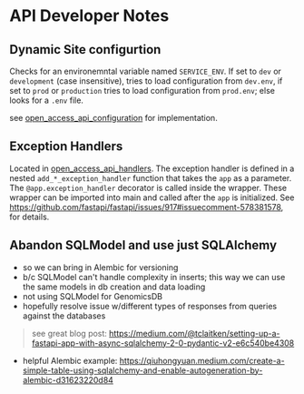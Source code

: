 # API Developer Notes

## Dynamic Site configurtion

Checks for an environemntal variable named `SERVICE_ENV`.  If set to `dev` or `development` (case insensitive), tries to load configuration from `dev.env`, if set to `prod` or `production` tries to load configuration from `prod.env`; else looks for a `.env` file.

see [open_access_api_configuration](../components/niagads/open_access_api_configuration/core.py) for implementation.

## Exception Handlers

Located in [open_access_api_handlers](../components/niagads/open_access_api_exception_handlers).  The exception handler is defined in a nested `add_*_exception_handler` function that takes the `app` as a parameter.  The `@app.exception_handler` decorator is called inside the wrapper.  These wrapper can be imported into main and called after the `app` is initialized.  See  <https://github.com/fastapi/fastapi/issues/917#issuecomment-578381578>, for details.  

## Abandon SQLModel and use just SQLAlchemy

* so we can bring in Alembic for versioning
* b/c SQLModel can't handle complexity in inserts; this way we can use the same models in db creation and data loading
* not using SQLModel for GenomicsDB
* hopefully resolve issue w/different types of responses from queries against the databases

> see great blog post: <https://medium.com/@tclaitken/setting-up-a-fastapi-app-with-async-sqlalchemy-2-0-pydantic-v2-e6c540be4308>

* helpful Alembic example: <https://qiuhongyuan.medium.com/create-a-simple-table-using-sqlalchemy-and-enable-autogeneration-by-alembic-d31623220d84>